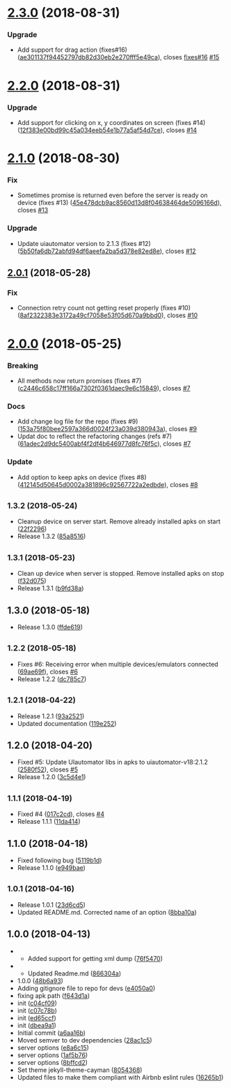 <a name="2.3.0"></a>
# [2.3.0](https://github.com/goharanwar/uiautomator/compare/2.2.0...2.3.0) (2018-08-31)


### Upgrade

* Add support for drag action (fixes#16) ([ae301137f94452797db82d30eb2e270fff5e49ca](https://github.com/goharanwar/uiautomator/commit/ae301137f94452797db82d30eb2e270fff5e49ca)), closes [fixes#16](https://github.com/fixes/issues/16) [#15](https://github.com/goharanwar/uiautomator/issues/15)



<a name="2.2.0"></a>
# [2.2.0](https://github.com/goharanwar/uiautomator/compare/2.1.0...2.2.0) (2018-08-31)


### Upgrade

* Add support for clicking on x, y coordinates on screen (fixes #14) ([12f383e00bd99c45a034eeb54e1b77a5af54d7ce](https://github.com/goharanwar/uiautomator/commit/12f383e00bd99c45a034eeb54e1b77a5af54d7ce)), closes [#14](https://github.com/goharanwar/uiautomator/issues/14)



<a name="2.1.0"></a>
# [2.1.0](https://github.com/goharanwar/uiautomator/compare/2.0.1...2.1.0) (2018-08-30)


### Fix

* Sometimes promise is returned even before the server is ready on device (fixes #13) ([45e478dcb9ac8560d13d8f04638464de5096166d](https://github.com/goharanwar/uiautomator/commit/45e478dcb9ac8560d13d8f04638464de5096166d)), closes [#13](https://github.com/goharanwar/uiautomator/issues/13)

### Upgrade

* Update uiautomator version to 2.1.3 (fixes #12) ([5b50fa6db72abfd94df6aeefa2ba5d378e82ed8e](https://github.com/goharanwar/uiautomator/commit/5b50fa6db72abfd94df6aeefa2ba5d378e82ed8e)), closes [#12](https://github.com/goharanwar/uiautomator/issues/12)



<a name="2.0.1"></a>
## [2.0.1](https://github.com/goharanwar/uiautomator/compare/2.0.0...2.0.1) (2018-05-28)


### Fix

* Connection retry count not getting reset properly (fixes #10) ([8af2322383e3172a49cf7058e53f05d670a9bbd0](https://github.com/goharanwar/uiautomator/commit/8af2322383e3172a49cf7058e53f05d670a9bbd0)), closes [#10](https://github.com/goharanwar/uiautomator/issues/10)



<a name="2.0.0"></a>
# [2.0.0](https://github.com/goharanwar/uiautomator/compare/1.3.2...2.0.0) (2018-05-25)


### Breaking

* All methods now return promises (fixes #7) ([c2446c658c17ff166a7302f0361daec9e6c15849](https://github.com/goharanwar/uiautomator/commit/c2446c658c17ff166a7302f0361daec9e6c15849)), closes [#7](https://github.com/goharanwar/uiautomator/issues/7)

### Docs

* Add change log file for the repo (fixes #9) ([153a75f80bee2597a366d0024f23a039d380943a](https://github.com/goharanwar/uiautomator/commit/153a75f80bee2597a366d0024f23a039d380943a)), closes [#9](https://github.com/goharanwar/uiautomator/issues/9)
* Updat doc to reflect the refactoring changes (refs #7) ([61adec2d9dc5400abf4f2df4b646977d8fc76f5c](https://github.com/goharanwar/uiautomator/commit/61adec2d9dc5400abf4f2df4b646977d8fc76f5c)), closes [#7](https://github.com/goharanwar/uiautomator/issues/7)

### Update

* Add option to keep apks on device (fixes #8) ([412145d50645d0002a381896c92567722a2edbde](https://github.com/goharanwar/uiautomator/commit/412145d50645d0002a381896c92567722a2edbde)), closes [#8](https://github.com/goharanwar/uiautomator/issues/8)



<a name="1.3.2"></a>
## <small>1.3.2 (2018-05-24)</small>

* Cleanup device on server start. Remove already installed apks on start ([22f2296](https://github.com/goharanwar/uiautomator/commit/22f2296))
* Release 1.3.2 ([85a8516](https://github.com/goharanwar/uiautomator/commit/85a8516))



<a name="1.3.1"></a>
## <small>1.3.1 (2018-05-23)</small>

* Clean up device when server is stopped. Remove installed apks on stop ([f32d075](https://github.com/goharanwar/uiautomator/commit/f32d075))
* Release 1.3.1 ([b9fd38a](https://github.com/goharanwar/uiautomator/commit/b9fd38a))



<a name="1.3.0"></a>
## 1.3.0 (2018-05-18)

* Release 1.3.0 ([ffde619](https://github.com/goharanwar/uiautomator/commit/ffde619))



<a name="1.2.2"></a>
## <small>1.2.2 (2018-05-18)</small>

* Fixes #6: Receiving error when multiple devices/emulators connected ([69ae69f](https://github.com/goharanwar/uiautomator/commit/69ae69f)), closes [#6](https://github.com/goharanwar/uiautomator/issues/6)
* Release 1.2.2 ([dc785c7](https://github.com/goharanwar/uiautomator/commit/dc785c7))



<a name="1.2.1"></a>
## <small>1.2.1 (2018-04-22)</small>

* Release 1.2.1 ([93a2521](https://github.com/goharanwar/uiautomator/commit/93a2521))
* Updated documentation ([119e252](https://github.com/goharanwar/uiautomator/commit/119e252))



<a name="1.2.0"></a>
## 1.2.0 (2018-04-20)

* Fixed #5: Update UIautomator libs in apks to uiautomator-v18:2.1.2 ([2580f52](https://github.com/goharanwar/uiautomator/commit/2580f52)), closes [#5](https://github.com/goharanwar/uiautomator/issues/5)
* Release 1.2.0 ([3c5d4e1](https://github.com/goharanwar/uiautomator/commit/3c5d4e1))



<a name="1.1.1"></a>
## <small>1.1.1 (2018-04-19)</small>

*  Fixed #4 ([017c2cd](https://github.com/goharanwar/uiautomator/commit/017c2cd)), closes [#4](https://github.com/goharanwar/uiautomator/issues/4)
* Release 1.1.1 ([11da414](https://github.com/goharanwar/uiautomator/commit/11da414))



<a name="1.1.0"></a>
## 1.1.0 (2018-04-18)

* Fixed following bug ([5119b1d](https://github.com/goharanwar/uiautomator/commit/5119b1d))
* Release 1.1.0 ([e949bae](https://github.com/goharanwar/uiautomator/commit/e949bae))



<a name="1.0.1"></a>
## <small>1.0.1 (2018-04-16)</small>

* Release 1.0.1 ([23d6cd5](https://github.com/goharanwar/uiautomator/commit/23d6cd5))
* Updated README.md. Corrected name of an option ([8bba10a](https://github.com/goharanwar/uiautomator/commit/8bba10a))



<a name="1.0.0"></a>
## 1.0.0 (2018-04-13)

* - Added support for getting xml dump ([76f5470](https://github.com/goharanwar/uiautomator/commit/76f5470))
* - Updated Readme.md ([866304a](https://github.com/goharanwar/uiautomator/commit/866304a))
* 1.0.0 ([48b6a93](https://github.com/goharanwar/uiautomator/commit/48b6a93))
* Adding gitignore file to repo for devs ([e4050a0](https://github.com/goharanwar/uiautomator/commit/e4050a0))
* fixing apk path ([f643d1a](https://github.com/goharanwar/uiautomator/commit/f643d1a))
* init ([c04cf09](https://github.com/goharanwar/uiautomator/commit/c04cf09))
* init ([c07c78b](https://github.com/goharanwar/uiautomator/commit/c07c78b))
* init ([ed65ccf](https://github.com/goharanwar/uiautomator/commit/ed65ccf))
* init ([dbea9a1](https://github.com/goharanwar/uiautomator/commit/dbea9a1))
* Initial commit ([a6aa16b](https://github.com/goharanwar/uiautomator/commit/a6aa16b))
* Moved semver to dev dependencies ([28ac1c5](https://github.com/goharanwar/uiautomator/commit/28ac1c5))
* server options ([e8a6c15](https://github.com/goharanwar/uiautomator/commit/e8a6c15))
* server options ([1af5b76](https://github.com/goharanwar/uiautomator/commit/1af5b76))
* server options ([8bffcd2](https://github.com/goharanwar/uiautomator/commit/8bffcd2))
* Set theme jekyll-theme-cayman ([8054368](https://github.com/goharanwar/uiautomator/commit/8054368))
* Updated files to make them compliant with Airbnb eslint rules ([16265b1](https://github.com/goharanwar/uiautomator/commit/16265b1))



